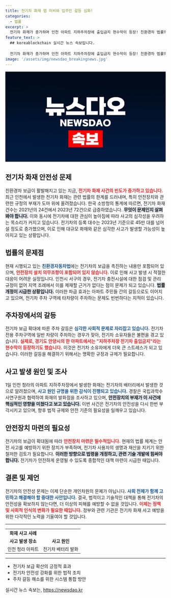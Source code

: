 ```yaml
---
title: 전기차 화재 법 미비와 입주민 갈등 심화!
categories:
  - 법률
excerpt: >
  전기차 화재가 증가하며 인천 아파트 지하주차장에 출입금지 현수막이 등장! 친환경차 법률의 빈틈을 지적하며 안전장치의 필요성이 대두되고 있다. 이 문제의 해결책은 과연 무엇일까?
feature_text: >
  ## koreablockchain 실시간 뉴스 속보입니다.

  전기차 화재가 증가하며 인천 아파트 지하주차장에 출입금지 현수막이 등장! 친환경차 법률의 빈틈을 지적하며 안전장치의 필요성이 대두되고 있다. 이 문제의 해결책은 과연 무엇일까?
image: '/assets/img/newsdao_breakingnews.jpg'
---
```


<p><img src="/assets/img/newsdao_breakingnews.jpg" alt="koreablockchain 속보" /></p>

<h2 data-ke-size="size26">전기차 화재 안전성 문제</h2>

<p data-ke-size="size16">친환경차 보급이 활발해지고 있는 지금, <b><span style="color: #ee2323;">전기차 화재 사건의 빈도가 증가하고 있습니다.</span></b> 최근 인천에서 발생한 전기차 화재는 관련 법률의 한계를 드러내며, 특히 안전장치와 관련한 규정의 부재가 도마 위에 올려졌습니다. 한국 소방청의 통계에 따르면, 전기차 화재 건수는 2021년의 24건에서 2023년 72건으로 급증하였습니다. <b><span style="background-color: #21538527;">무엇이 문제인지 살펴봐야 합니다.</span></b> 이와 동시에 전기차에 대한 관심이 높아짐에 따라 사고의 심각성을 우려하는 목소리가 커지고 있습니다. 전기차의 등록 대수는 2023년 기준으로 45만 대를 넘어설 정도로 증가했으며, 이로 인해 대규모 화재와 같은 심각한 사고가 발생할 가능성이 높아지고 있는 상황입니다.</p>

<p data-ke-size="size16"></p>

<h2 data-ke-size="size26">법률의 문제점</h2>

<p data-ke-size="size16">현재 시행되고 있는 <b><span style="color: #1a5490;">친환경자동차법</span></b>에는 전기차의 보급을 촉진하는 내용만 포함되어 있으며, <b><span style="color: #ee2323;">안전장치 설치 의무조항이 포함되어 있지 않습니다.</span></b> 이로 인해 사고 발생 시 적절한 대응이 어려운 실정입니다. 인천시 서구의 경우, 전기차 충전시설에 대한 점검 및 관리 규정이 없어 지역 조례에서 이를 제재할 근거가 없다는 점이 문제가 되고 있습니다. <b><span style="background-color: #21538527;">법률 개정이 시급한 상황입니다.</span></b> 이러한 파급 효과는 아파트 주민들 간의 갈등으로도 이어지고 있으며, 전기차 주차 구역에 타차량이 주차하는 문제도 빈번하다는 지적이 있습니다.</p>

<p data-ke-size="size16"></p>

<h2 data-ke-size="size26">주차장에서의 갈등</h2>

<p data-ke-size="size16">전기차 보급 확대에 따른 주차 갈등은 <b><span style="color: #1a5490;">심각한 사회적 문제로 자리잡고 있습니다.</span></b> 전기차 전용 주차구역에 일반 차량이 주차하는 경우가 잦아, 전기차 소유자들은 불편을 겪고 있습니다. <b><span style="color: #ee2323;">실제로, 경기도 안양시의 한 아파트에서는 "지하주차장 전기차 출입금지"라는 현수막이 등장하기도 했습니다.</span></b> 이것은 전기차 소유자에게 더욱 큰 스트레스가 되고 있습니다. 이러한 갈등을 해결하기 위해서는 명확한 규정과 규제가 필요합니다.</p>

<p data-ke-size="size16"></p>

<h2 data-ke-size="size26">사고 발생 원인 및 조사</h2>

<p data-ke-size="size16">1일 인천 청라의 아파트 지하주차장에서 발생한 화재는 전기차의 배터리에서 발생한 것으로 알려졌으며, <b><span style="color: #1a5490;">사고 원인 규명을 위한 감식이 진행되고 있습니다.</span></b> 경찰은 국립과학수사연구원과 협력하여 화재의 발화점을 조사하고 있으며, <b><span style="background-color: #21538527;">안전장치의 부재가 이 사건에 핵심적인 영향을 미쳤다고 보고 있습니다.</span></b> 이번 사건은 전기차의 안전성을 다시 한번 부각시키고 있으며, 향후 법적 규제와 안전 기준의 필요성을 일깨우고 있습니다.</p>

<p data-ke-size="size16"></p>

<h2 data-ke-size="size26">안전장치 마련의 필요성</h2>

<p data-ke-size="size16">전기차의 보급이 확대됨에 따라 <b><span style="color: #ee2323;">안전장치 마련은 필수적입니다.</span></b> 현재의 법률 체계는 안전 사고를 예방하기 위한 장치가 부족하며, 전기차 사용자의 생명과 재산을 지키기 위한 철저한 검토가 필요합니다. <b><span style="background-color: #21538527;">이러한 방향으로 법령을 개정하고, 관련 기술 개발에 힘써야 합니다.</span></b> 전기차가 안전하게 운영될 수 있도록 종합적인 대책 마련이 시급한 때입니다.</p>

<p data-ke-size="size16"></p>

<h2 data-ke-size="size26">결론 및 제언</h2>

<p data-ke-size="size16">전기차의 안전성 문제는 이제 단순한 개인차원의 문제가 아닙니다. <b><span style="color: #1a5490;">사회 전체가 함께 고민하고 해결해야 할 중대한 사안입니다.</span></b> 결국, 법적이고 기술적인 대책을 통해 전기차의 안전성을 확보하지 않는다면, 더 이상의 피해를 예방할 수 없을 것입니다. <b><span style="color: #ee2323;">이제는 정책 및 사회적 인식의 변화가 필요한 때입니다.</span></b> 정부와 관련 기관은 전기차 화재 사고 예방을 위한 다각적인 노력을 기울여야 할 것입니다.</p>

<p data-ke-size="size16"></p>

<hr/>

<table>
  <tr>
    <td style="text-align: center; height: 17px;"><b>화재 사고 사례</b></td>
  </tr>
  <tr>
    <td style="text-align: center; height: 17px;"><b>사고 발생 장소</b></td>
    <td style="text-align: center; height: 17px;"><b>사고 원인</b></td>
  </tr>
  <tr>
    <td style="text-align: center; height: 17px;">인천 청라 아파트</td>
    <td style="text-align: center; height: 17px;">전기차 배터리 발화</td>
  </tr>
</table>

<hr/>

<ul>
  <li>전기차 보급 확산의 긍정적 효과</li>
  <li>전기차 안전성 강화를 위한 법적 조치</li>
  <li>주차 갈등 해소를 위한 시스템 통합 방안</li>
</ul>
실시간 뉴스 속보는, <a href="https://newsdao.kr" rel="dofollow">https://newsdao.kr</a>



